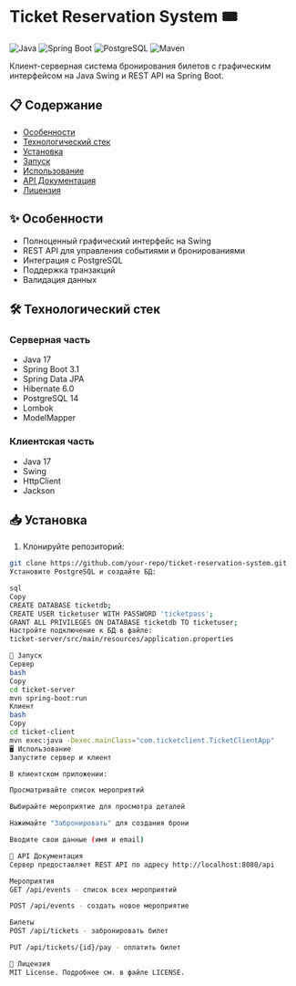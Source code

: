 # Ticket Reservation System 🎟️

![Java](https://img.shields.io/badge/Java-17+-orange)
![Spring Boot](https://img.shields.io/badge/Spring_Boot-3.1+-green)
![PostgreSQL](https://img.shields.io/badge/PostgreSQL-14+-blue)
![Maven](https://img.shields.io/badge/Maven-3.8+-yellow)

Клиент-серверная система бронирования билетов с графическим интерфейсом на Java Swing и REST API на Spring Boot.

## 📋 Содержание
- [Особенности](#-особенности)
- [Технологический стек](#-технологический-стек)
- [Установка](#-установка)
- [Запуск](#-запуск)
- [Использование](#-использование)
- [API Документация](#-api-документация)
- [Лицензия](#-лицензия)

## ✨ Особенности
- Полноценный графический интерфейс на Swing
- REST API для управления событиями и бронированиями
- Интеграция с PostgreSQL
- Поддержка транзакций
- Валидация данных

## 🛠 Технологический стек
### Серверная часть
- Java 17
- Spring Boot 3.1
- Spring Data JPA
- Hibernate 6.0
- PostgreSQL 14
- Lombok
- ModelMapper

### Клиентская часть
- Java 17
- Swing
- HttpClient
- Jackson

## 📥 Установка
1. Клонируйте репозиторий:
```bash
git clone https://github.com/your-repo/ticket-reservation-system.git
Установите PostgreSQL и создайте БД:

sql
Copy
CREATE DATABASE ticketdb;
CREATE USER ticketuser WITH PASSWORD 'ticketpass';
GRANT ALL PRIVILEGES ON DATABASE ticketdb TO ticketuser;
Настройте подключение к БД в файле:
ticket-server/src/main/resources/application.properties

🚀 Запуск
Сервер
bash
Copy
cd ticket-server
mvn spring-boot:run
Клиент
bash
Copy
cd ticket-client
mvn exec:java -Dexec.mainClass="com.ticketclient.TicketClientApp"
🖥 Использование
Запустите сервер и клиент

В клиентском приложении:

Просматривайте список мероприятий

Выбирайте мероприятие для просмотра деталей

Нажимайте "Забронировать" для создания брони

Вводите свои данные (имя и email)

📡 API Документация
Сервер предоставляет REST API по адресу http://localhost:8080/api

Мероприятия
GET /api/events - список всех мероприятий

POST /api/events - создать новое мероприятие

Билеты
POST /api/tickets - забронировать билет

PUT /api/tickets/{id}/pay - оплатить билет

📜 Лицензия
MIT License. Подробнее см. в файле LICENSE.
